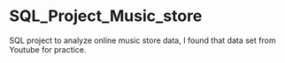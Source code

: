 # SQL_Project_Music_store
SQL project to analyze online music store data, I found that data set from Youtube for practice. 

